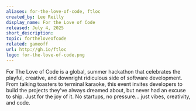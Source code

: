 ```yaml
---
aliases: for-the-love-of-code, ftloc
created_by: Lee Reilly
display_name: For the Love of Code
released: July 4, 2025
short_description: 
topic: fortheloveofcode
related: gameoff
url: http://gh.io/ftloc
logo: for-the-love-of-code.png
---
```

For The Love of Code is a global, summer hackathon that celebrates the playful, creative, and downright ridiculous side of software development. From talking toasters to terminal karaoke, this event invites developers to build the projects they've always dreamed about, but never had an excuse to ship. Just for the joy of it. No startups, no pressure... just vibes, creativity, and code.
